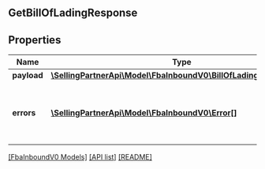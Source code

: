 ## GetBillOfLadingResponse

## Properties

Name | Type | Description | Notes
------------ | ------------- | ------------- | -------------
**payload** | [**\SellingPartnerApi\Model\FbaInboundV0\BillOfLadingDownloadURL**](BillOfLadingDownloadURL.md) |  | [optional]
**errors** | [**\SellingPartnerApi\Model\FbaInboundV0\Error[]**](Error.md) | A list of error responses returned when a request is unsuccessful. | [optional]

[[FbaInboundV0 Models]](../) [[API list]](../../Api) [[README]](../../../README.md)
